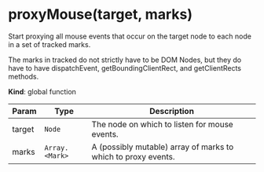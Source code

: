 <a name="proxyMouse"></a>

# proxyMouse(target, marks)
Start proxying all mouse events that occur on the target node to each node in
a set of tracked marks.

The marks in tracked do not strictly have to be DOM Nodes, but they do have
to have dispatchEvent, getBoundingClientRect, and getClientRects methods.

**Kind**: global function  

| Param | Type | Description |
| --- | --- | --- |
| target | <code>Node</code> | The node on which to listen for mouse events. |
| marks | <code>Array.&lt;Mark&gt;</code> | A (possibly mutable) array of marks to which to proxy events. |

